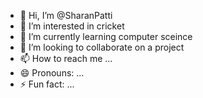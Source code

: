 - 👋 Hi, I’m @SharanPatti
- 👀 I’m interested in cricket
- 🌱 I’m currently learning computer sceince
- 💞️ I’m looking to collaborate on a project
- 📫 How to reach me ...
- 😄 Pronouns: ...
- ⚡ Fun fact: ...

<!---
SharanPatti/SharanPatti is a ✨ special ✨ repository because its `README.md` (this file) appears on your GitHub profile.
You can click the Preview link to take a look at your changes.
--->
